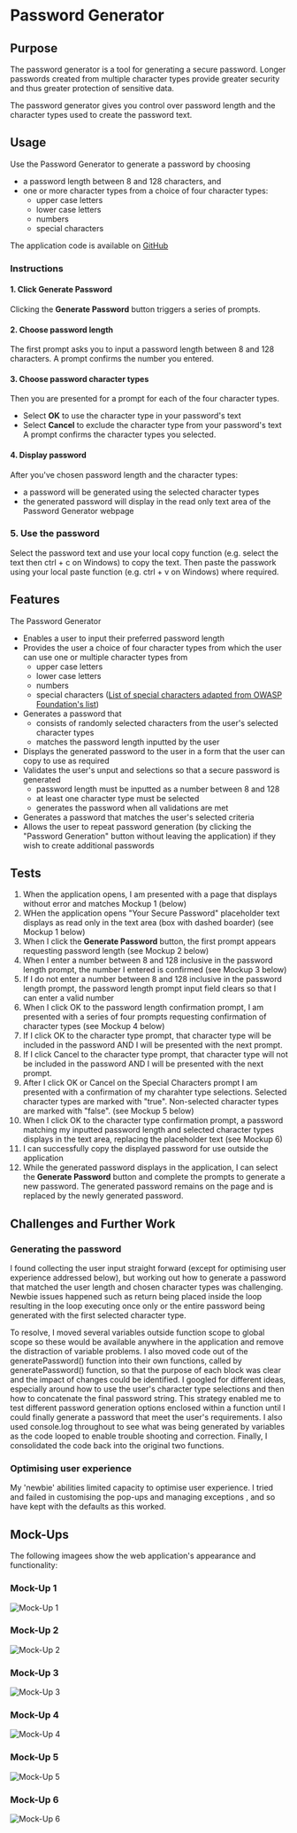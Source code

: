 # Password Generator

## Purpose
The password generator is a tool for generating a secure password. Longer passwords created from multiple character types provide greater security and thus greater protection of sensitive data.

The password generator gives you control over password length and the character types used to create the password text.


## Usage
Use the Password Generator to generate a password by choosing
- a password length between 8 and 128 characters, and 
- one or more character types from a choice of four character types: 
  - upper case letters
  - lower case letters
  - numbers 
  - special characters

The application code is available on [GitHub](https://github.com/grace-anderson/password-generator/tree/main) 

### Instructions

#### 1. Click Generate Password
Clicking the **Generate Password** button triggers a series of prompts. 

#### 2. Choose password length
The first prompt asks you to input a password length between 8 and 128 characters. 
A prompt confirms the number you entered.

#### 3. Choose password character types
Then you are presented for a prompt for each of the four character types. 
- Select **OK** to use the character type in your password's text
- Select **Cancel** to exclude the character type from your password's text
A prompt confirms the character types you selected.

#### 4. Display password 
After you've chosen password length and the character types:
- a password will be generated using the selected character types
- the generated password will display in the read only text area of the Password Generator webpage

### 5. Use the password
Select the password text and use your local copy function (e.g. select the text then ctrl + c on Windows) to copy the text. Then paste the passwork using your local paste function (e.g. ctrl + v on Windows) where required.


## Features

The Password Generator
- Enables a user to input their preferred password length
- Provides the user a choice of four character types from which the user can use one or multiple character types from
  - upper case letters
  - lower case letters
  - numbers 
  - special characters ([List of special characters adapted from OWASP Foundation's list](https://www.owasp.org/index.php/Password_special_characters))
- Generates a password that 
  - consists of randomly selected characters from the user's selected character types 
  - matches the password length inputted by the user
- Displays the generated password to the user in a form that the user can copy to use as required
- Validates the user's unput and selections so that a secure password is generated
  - password length must be inputted as a number between 8 and 128
  - at least one character type must be selected
  - generates the password when all validations are met
- Generates a password that matches the user's selected criteria
- Allows the user to repeat password generation (by clicking the "Password Generation" button without leaving the application) if they wish to create additional passwords

  
## Tests

1. When the application opens, I am presented with a page that displays without error and matches Mockup 1 (below)
2. WHen the application opens "Your Secure Password" placeholder text displays as read only in the text area (box with dashed boarder) (see Mockup 1 below)
3. When I click the **Generate Password** button, the first prompt appears requesting password length (see Mockup 2 below)
4. When I enter a number between 8 and 128 inclusive in the password length prompt, the number I entered is confirmed (see Mockup 3 below) 
5. If I do not enter a number between 8 and 128 inclusive in the password length prompt, the password length prompt input field clears so that I can enter a valid number
6. When I click OK to the password length confirmation prompt, I am presented with a series of four prompts requesting confirmation of character types (see Mockup 4 below)
7. If I click OK to the character type prompt, that character type will be included in the password AND I will be presented with the next prompt.
8. If I click Cancel to the character type prompt, that character type will not be included in the password AND I will be presented with the next prompt.
9. After I click OK or Cancel on the Special Characters prompt I am  presented with a confirmation of my charahter type selections. Selected character types are marked with "true". Non-selected character types are marked with "false". (see Mockup 5 below)
10. When I click OK to the character type confirmation prompt, a password matching my inputted password length and selected character types displays in the text area, replacing the placeholder text (see Mockup 6)
11. I can successfully copy the displayed password for use outside the application
12. While the generated password displays in the application, I can select the **Generate Password** button and complete the prompts to generate a new password. The generated password remains on the page and is replaced by the newly generated password.


## Challenges and Further Work

### Generating the password
I found collecting the user input straight forward (except for optimising user experience addressed below), but working out how to generate a password that matched the user length and chosen character types was challenging. Newbie issues happened such as return being placed inside the loop resulting in the loop executing once only or the entire password being generated with the first selected character type.

To resolve, I moved several variables outside function scope to global scope so these would be available anywhere in the application and remove the distraction of variable problems. I also moved code out of the generatePassword() function into their own functions, called by generatePassword() function, so that the purpose of each block was clear and the impact of changes could be identified. I googled for different ideas, especially around how to use the user's character type selections and then how to concatenate the final password string. This strategy enabled me to test different password generation options enclosed within a function until I could finally generate a password that meet the user's requirements. I also used console.log throughout to see what was being generated by variables as the code looped to enable trouble shooting and correction. Finally, I consolidated the code back into the original two functions.

### Optimising user experience
My 'newbie' abilities limited capacity to optimise user experience. I tried and failed in customising the pop-ups and managing exceptions , and so have kept with the defaults as this worked.


## Mock-Ups

The following imagees show the web application's appearance and functionality:

### Mock-Up 1

![Mock-Up 1](./assets/images/mock-up-1.png)


### Mock-Up 2

![Mock-Up 2](./assets/images/mock-up-2.png)


### Mock-Up 3

![Mock-Up 3](./assets/images/mock-up-3.png)


### Mock-Up 4

![Mock-Up 4](./assets/images/mock-up-4.png)

### Mock-Up 5

![Mock-Up 5](./assets/images/mock-up-5.png)

### Mock-Up 6

![Mock-Up 6](./assets/images/mock-up-6.png)

